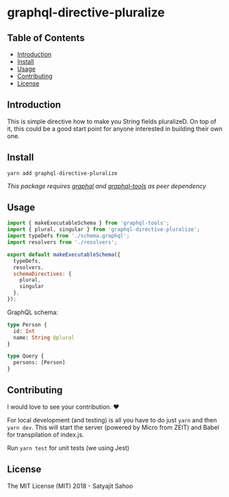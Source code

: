# graphql-directive-pluralize

## Table of Contents

* [Introduction](#introduction)
* [Install](#install)
* [Usage](#usage)
* [Contributing](#contributing)
* [License](#license)

## Introduction

This is simple directive how to make you String fields pluralizeD. On top of it, this could be a good start point for anyone interested in building their own one.

## Install

`yarn add graphql-directive-pluralize`

_This package requires [graphql](https://www.npmjs.com/package/graphql) and [graphql-tools](https://www.npmjs.com/package/graphql-tools) as peer dependency_

## Usage

```js
import { makeExecutableSchema } from 'graphql-tools';
import { plural, singular } from 'graphql-directive-pluralize';
import typeDefs from './schema.graphql';
import resolvers from './resolvers';

export default makeExecutableSchema({
  typeDefs,
  resolvers,
  schemaDirectives: {
    plural,
    singular
  },
});
```

GraphQL schema:

```graphql
type Person {
  id: Int
  name: String @plural
}

type Query {
  persons: [Person]
}
```

## Contributing

I would love to see your contribution. ❤️

For local development (and testing) is all you have to do just `yarn` and then `yarn dev`. This will start the server (powered by Micro from ZEIT) and Babel for transpilation of index.js.

Run `yarn test` for unit tests (we using Jest)

## License

The MIT License (MIT) 2018 - Satyajit Sahoo
